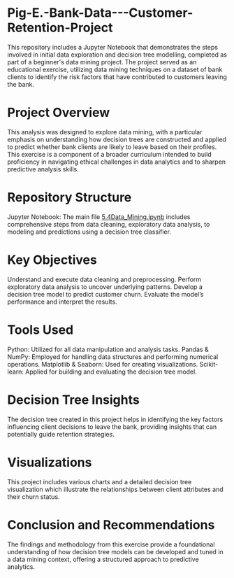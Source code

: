 # Pig-E.-Bank-Data---Customer-Retention-Project
This repository includes a Jupyter Notebook that demonstrates the steps involved in initial data exploration and decision tree modelling, completed as part of a beginner's data mining project. The project served as an educational exercise, utilizing data mining techniques on a dataset of bank clients to identify the risk factors that have contributed to customers leaving the bank.

# Project Overview
This analysis was designed to explore data mining, with a particular emphasis on understanding how decision trees are constructed and applied to predict whether bank clients are likely to leave based on their profiles. This exercise is a component of a broader curriculum intended to build proficiency in navigating ethical challenges in data analytics and to sharpen predictive analysis skills.

# Repository Structure
Jupyter Notebook: The main file [5.4Data_Mining.ipynb](https://github.com/iamsrajachauhan/Pig-E.-Bank-Data---Customer-Retention-Project/blob/main/5.4Data%20mining.ipynb) includes comprehensive steps from data cleaning, exploratory data analysis, to modeling and predictions using a decision tree classifier.

# Key Objectives
Understand and execute data cleaning and preprocessing.
Perform exploratory data analysis to uncover underlying patterns.
Develop a decision tree model to predict customer churn.
Evaluate the model’s performance and interpret the results.

# Tools Used
Python: Utilized for all data manipulation and analysis tasks.
Pandas & NumPy: Employed for handling data structures and performing numerical operations.
Matplotlib & Seaborn: Used for creating visualizations.
Scikit-learn: Applied for building and evaluating the decision tree model.

# Decision Tree Insights
The decision tree created in this project helps in identifying the key factors influencing client decisions to leave the bank, providing insights that can potentially guide retention strategies.

# Visualizations
This project includes various charts and a detailed decision tree visualization which illustrate the relationships between client attributes and their churn status.

# Conclusion and Recommendations
The findings and methodology from this exercise provide a foundational understanding of how decision tree models can be developed and tuned in a data mining context, offering a structured approach to predictive analytics.
